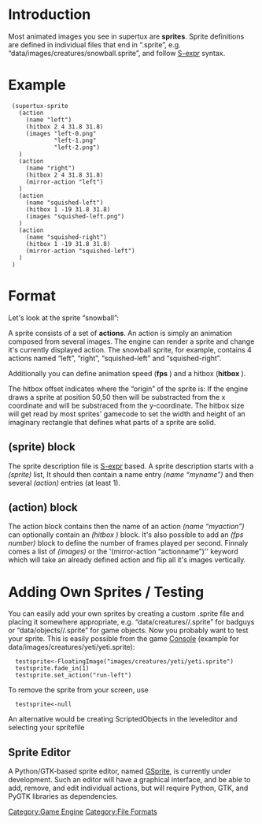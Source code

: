 Introduction
============

Most animated images you see in supertux are **sprites**. Sprite definitions are defined in individual files that end in “.sprite”, e.g. “data/images/creatures/snowball.sprite”, and follow [S-expr](S-expr "wikilink") syntax.

Example
=======

     (supertux-sprite
       (action
         (name "left")
         (hitbox 2 4 31.8 31.8)
         (images "left-0.png"
                 "left-1.png"
                 "left-2.png")
       )
       (action
         (name "right")
         (hitbox 2 4 31.8 31.8)
         (mirror-action "left")
       )
       (action
         (name "squished-left")
         (hitbox 1 -19 31.8 31.8)
         (images "squished-left.png")
       )
       (action
         (name "squished-right")
         (hitbox 1 -19 31.8 31.8)
         (mirror-action "squished-left")
       )
     )

Format
======

Let's look at the sprite “snowball”:

A sprite consists of a set of **actions**. An action is simply an animation composed from several images. The engine can render a sprite and change it's currently displayed action. The snowball sprite, for example, contains 4 actions named “left”, “right”, “squished-left” and “squished-right”.

Additionally you can define animation speed (**fps** <n>) and a hitbox (**hitbox** <x> <y> <w> <h>).

The hitbox offset indicates where the “origin” of the sprite is: If the engine draws a sprite at position 50,50 then <x> will be substracted from the x coordinate and <y> will be substraced from the y-coordinate. The hitbox size will get read by most sprites' gamecode to set the width and height of an imaginary rectangle that defines what parts of a sprite are solid.

(sprite) block
--------------

The sprite description file is [S-expr](S-expr "wikilink") based. A sprite description starts with a *(sprite)* list, It should then contain a name entry *(name “myname”)* and then several *(action)* entries (at least 1).

(action) block
--------------

The action block contains then the name of an action *(name “myaction”)* can optionally contain an *(hitbox <x> <y> <w> <h>)* block. It's also possible to add an *(fps number)* block to define the number of frames played per second. Finnaly comes a list of *(images)* or the '(mirror-action “actionname”)'' keyword which will take an already defined action and flip all it's images vertically.

Adding Own Sprites / Testing
============================

You can easily add your own sprites by creating a custom .sprite file and placing it somewhere appropriate, e.g. “data/creatures/<name>/<name>.sprite” for badguys or “data/objects/<name>/<name>.sprite” for game objects. Now you probably want to test your sprite. This is easily possible from the game [Console](Console "wikilink") (example for data/images/creatures/yeti/yeti.sprite):

      testsprite<-FloatingImage("images/creatures/yeti/yeti.sprite")
      testsprite.fade_in(1)
      testsprite.set_action("run-left")

To remove the sprite from your screen, use

      testsprite<-null

An alternative would be creating ScriptedObjects in the leveleditor and selecting your spritefile

Sprite Editor
-------------

A Python/GTK-based sprite editor, named [GSprite](GSprite "wikilink"), is currently under development. Such an editor will have a graphical interface, and be able to add, remove, and edit individual actions, but will require Python, GTK, and PyGTK libraries as dependencies.

[Category:Game Engine](Category:Game_Engine "wikilink") [Category:File Formats](Category:File_Formats "wikilink")
